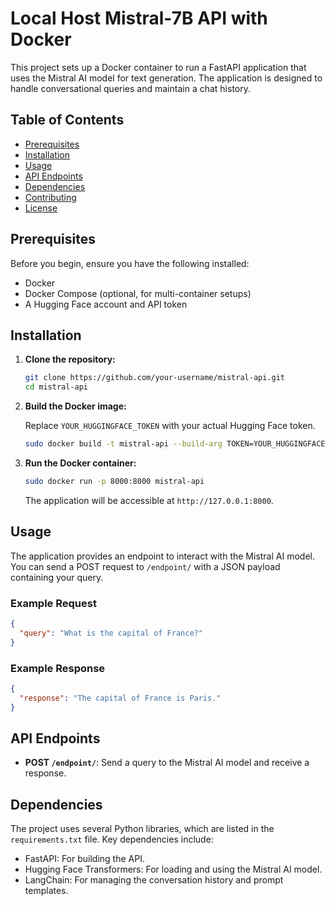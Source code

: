 # Local Host Mistral-7B API with Docker

This project sets up a Docker container to run a FastAPI application that uses the Mistral AI model for text generation. The application is designed to handle conversational queries and maintain a chat history.

## Table of Contents

- [Prerequisites](#prerequisites)
- [Installation](#installation)
- [Usage](#usage)
- [API Endpoints](#api-endpoints)
- [Dependencies](#dependencies)
- [Contributing](#contributing)
- [License](#license)

## Prerequisites

Before you begin, ensure you have the following installed:

- Docker
- Docker Compose (optional, for multi-container setups)
- A Hugging Face account and API token

## Installation

1. **Clone the repository:**

   ```bash
   git clone https://github.com/your-username/mistral-api.git
   cd mistral-api
   ```

2. **Build the Docker image:**

   Replace `YOUR_HUGGINGFACE_TOKEN` with your actual Hugging Face token.

   ```bash
   sudo docker build -t mistral-api --build-arg TOKEN=YOUR_HUGGINGFACE_TOKEN
   ```

3. **Run the Docker container:**

   ```bash
   sudo docker run -p 8000:8000 mistral-api
   ```

   The application will be accessible at `http://127.0.0.1:8000`.

## Usage

The application provides an endpoint to interact with the Mistral AI model. You can send a POST request to `/endpoint/` with a JSON payload containing your query.

### Example Request

```json
{
  "query": "What is the capital of France?"
}
```

### Example Response

```json
{
  "response": "The capital of France is Paris."
}
```

## API Endpoints

- **POST `/endpoint/`**: Send a query to the Mistral AI model and receive a response.

## Dependencies

The project uses several Python libraries, which are listed in the `requirements.txt` file. Key dependencies include:

- FastAPI: For building the API.
- Hugging Face Transformers: For loading and using the Mistral AI model.
- LangChain: For managing the conversation history and prompt templates.
